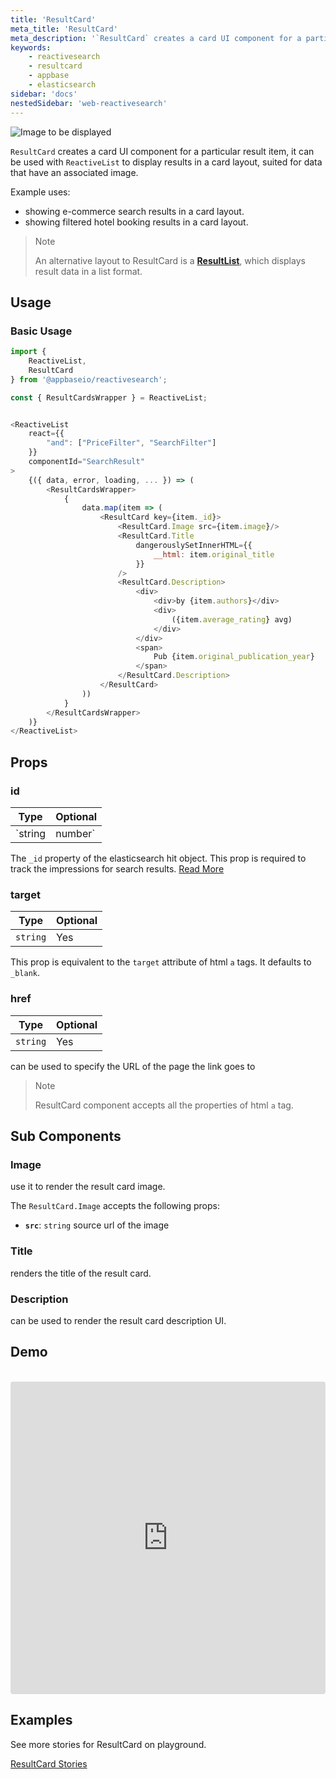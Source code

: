 ```yaml
---
title: 'ResultCard'
meta_title: 'ResultCard'
meta_description: '`ResultCard` creates a card UI component for a particular result item, it can be used with `ReactiveList` to display results in a card layout, suited for data that have an associated image.'
keywords:
    - reactivesearch
    - resultcard
    - appbase
    - elasticsearch
sidebar: 'docs'
nestedSidebar: 'web-reactivesearch'
---
```


![Image to be displayed](https://i.imgur.com/KnrGoRk.png)

`ResultCard` creates a card UI component for a particular result item, it can be used with `ReactiveList` to display results in a card layout, suited for data that have an associated image.

Example uses:

-   showing e-commerce search results in a card layout.
-   showing filtered hotel booking results in a card layout.

> Note
>
> An alternative layout to ResultCard is a [**ResultList**](/docs/reactivesearch/v4/result/resultlist/), which displays result data in a list format.

## Usage

### Basic Usage
```js
import {
    ReactiveList,
    ResultCard
} from '@appbaseio/reactivesearch';

const { ResultCardsWrapper } = ReactiveList;


<ReactiveList
    react={{
        "and": ["PriceFilter", "SearchFilter"]
    }}
    componentId="SearchResult"
>
    {({ data, error, loading, ... }) => (
        <ResultCardsWrapper>
            {
                data.map(item => (
                    <ResultCard key={item._id}>
                        <ResultCard.Image src={item.image}/>
                        <ResultCard.Title
                            dangerouslySetInnerHTML={{
                                __html: item.original_title
                            }}
                        />
                        <ResultCard.Description>
                            <div>
                                <div>by {item.authors}</div>
                                <div>
                                    ({item.average_rating} avg)
                                </div>
                            </div>
                            <span>
                                Pub {item.original_publication_year}
                            </span>
                        </ResultCard.Description>
                    </ResultCard>
                ))
            }
        </ResultCardsWrapper>
    )}
</ReactiveList>
```

## Props

### id

| Type | Optional |
|------|----------|
|  `string|number` |   Yes   |

The `_id` property of the elasticsearch hit object. This prop is required to track the impressions for search results. [Read More](/docs/reactivesearch/v4/advanced/analytics#track-impressions-for-search-results)

### target

| Type | Optional |
|------|----------|
|  `string` |   Yes   |

This prop is equivalent to the `target` attribute of html `a` tags. It defaults to `_blank`.
### href

| Type | Optional |
|------|----------|
|  `string` |   Yes   |

can be used to specify the URL of the page the link goes to

> Note
>
> ResultCard component accepts all the properties of html `a` tag.

## Sub Components

### Image
use it to render the result card image.

The `ResultCard.Image` accepts the following props:
-   **`src`**: `string`
    source url of the image
### Title
renders the title of the result card.
### Description
can be used to render the result card description UI.

## Demo

<br />

<iframe src="https://codesandbox.io/embed/github/appbaseio/reactivesearch/tree/next/packages/web/examples/ResultCard" style="width:100%; height:500px; border:0; border-radius: 4px; overflow:hidden;" sandbox="allow-modals allow-forms allow-popups allow-scripts allow-same-origin"></iframe>

## Examples

See more stories for ResultCard on playground.

<a href="https://opensource.appbase.io/playground/?selectedKind=Result%20components%2FResultCard" target="_blank">ResultCard Stories</a>

